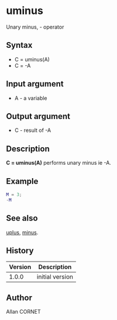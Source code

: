 # uminus

Unary minus, - operator

## Syntax

- C = uminus(A)
- C = -A

## Input argument

- A - a variable

## Output argument

- C - result of -A

## Description

  <p><b>C = uminus(A)</b> performs unary minus ie -A.</p>

## Example

```matlab
M = 3;
-M
```

## See also

[uplus](uplus.md), [minus](minus.md).

## History

| Version | Description     |
| ------- | --------------- |
| 1.0.0   | initial version |

## Author

Allan CORNET
